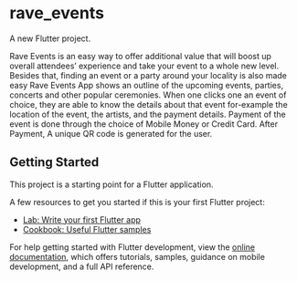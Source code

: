 # rave_events

A new Flutter project.

Rave Events is an easy way to offer additional value that will boost up overall attendees’ experience and take your event to a whole new level. Besides that, finding an event or a party around your locality is also made easy Rave Events App shows an outline of the upcoming events, parties, concerts and other popular ceremonies. When one clicks one an event of choice, they are able to know the details about that event for-example the location of the event, the artists, and the payment details. Payment of the event is done through the choice of Mobile Money or Credit Card. After Payment, A unique QR code is generated for the user.

## Getting Started

This project is a starting point for a Flutter application.

A few resources to get you started if this is your first Flutter project:

- [Lab: Write your first Flutter app](https://docs.flutter.dev/get-started/codelab)
- [Cookbook: Useful Flutter samples](https://docs.flutter.dev/cookbook)

For help getting started with Flutter development, view the
[online documentation](https://docs.flutter.dev/), which offers tutorials,
samples, guidance on mobile development, and a full API reference.
